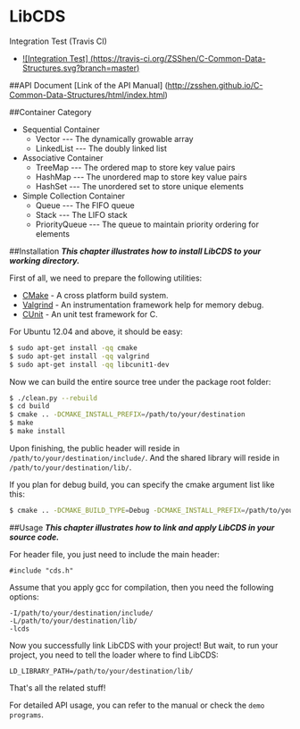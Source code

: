 LibCDS
=============

Integration Test (Travis CI)
+ [![Integration Test] (https://travis-ci.org/ZSShen/C-Common-Data-Structures.svg?branch=master)](https://travis-ci.org/ZSShen/C-Common-Data-Structures)

##API Document
[Link of the API Manual] (http://zsshen.github.io/C-Common-Data-Structures/html/index.html)

##Container Category
 - Sequential Container
   - Vector --- The dynamically growable array
   - LinkedList --- The doubly linked list
 - Associative Container
   - TreeMap --- The ordered map to store key value pairs
   - HashMap --- The unordered map to store key value pairs
   - HashSet --- The unordered set to store unique elements
 - Simple Collection Container
   - Queue --- The FIFO queue
   - Stack --- The LIFO stack
   - PriorityQueue --- The queue to maintain priority ordering for elements

##Installation
***This chapter illustrates how to install LibCDS to your working directory.***

First of all, we need to prepare the following utilities:
- [CMake] - A cross platform build system.
- [Valgrind] - An instrumentation framework help for memory debug.
- [CUnit] - An unit test framework for C.

For Ubuntu 12.04 and above, it should be easy:
``` sh
$ sudo apt-get install -qq cmake
$ sudo apt-get install -qq valgrind
$ sudo apt-get install -qq libcunit1-dev
```
Now we can build the entire source tree under the package root folder:
``` sh
$ ./clean.py --rebuild
$ cd build
$ cmake .. -DCMAKE_INSTALL_PREFIX=/path/to/your/destination
$ make
$ make install
```
Upon finishing, the public header will reside in `/path/to/your/destination/include/`.
And the shared library will reside in `/path/to/your/destination/lib/`.

If you plan for debug build, you can specify the cmake argument list like this:
``` sh
$ cmake .. -DCMAKE_BUILD_TYPE=Debug -DCMAKE_INSTALL_PREFIX=/path/to/your/destination
```

##Usage
***This chapter illustrates how to link and apply LibCDS in your source code.***

For header file, you just need to include the main header:
```
#include "cds.h"
```
Assume that you apply gcc for compilation, then you need the following options:
```
-I/path/to/your/destination/include/
-L/path/to/your/destination/lib/
-lcds
```
Now you successfully link LibCDS with your project!
But wait, to run your project, you need to tell the loader where to find LibCDS:
```
LD_LIBRARY_PATH=/path/to/your/destination/lib/
```
That's all the related stuff!

For detailed API usage, you can refer to the manual or check the `demo programs`.


[CMake]:http://www.cmake.org/
[Valgrind]:http://valgrind.org/
[CUnit]:http://cunit.sourceforge.net/
